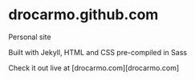 drocarmo.github.com
===================

Personal site

Built with Jekyll, HTML and CSS pre-compiled in Sass

Check it out live at [drocarmo.com][drocarmo.com]
